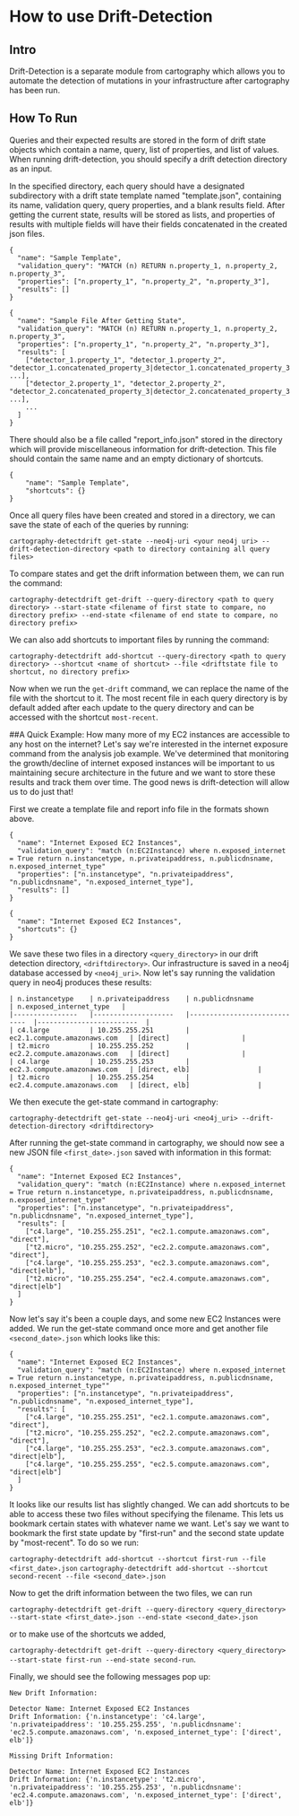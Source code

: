 # How to use Drift-Detection

## Intro
Drift-Detection is a separate module from cartography which allows you to automate the detection of mutations in your infrastructure after cartography has been run. 

## How To Run
Queries and their expected results are stored in the form of drift state objects which contain a name, query, list of properties, and list of values. When running drift-detection, you should specify a drift detection directory as an input.

In the specified directory, each query should have a designated subdirectory with a drift state template named "template.json", containing its name, validation query, query properties, and a blank results field. 
After getting the current state, results will be stored as lists, and properties of results with multiple fields will have their fields concatenated in the created json files.

```
{
  "name": "Sample Template",
  "validation_query": "MATCH (n) RETURN n.property_1, n.property_2, n.property_3",
  "properties": ["n.property_1", "n.property_2", "n.property_3"],
  "results": []
}
```

```
{
  "name": "Sample File After Getting State",
  "validation_query": "MATCH (n) RETURN n.property_1, n.property_2, n.property_3",
  "properties": ["n.property_1", "n.property_2", "n.property_3"],
  "results": [
    ["detector_1.property_1", "detector_1.property_2", "detector_1.concatenated_property_3|detector_1.concatenated_property_3|detector_1.concatenated_property_3", ...],
    ["detector_2.property_1", "detector_2.property_2", "detector_2.concatenated_property_3|detector_2.concatenated_property_3|detector_2.concatenated_property_3", ...],
    ...
  ]
}
```

There should also be a file called "report_info.json" stored in the directory which will provide miscellaneous information for drift-detection. This file should contain the same name and an empty dictionary of shortcuts.

```
{
    "name": "Sample Template",
    "shortcuts": {}
}
```

Once all query files have been created and stored in a directory, we can save the state of each of the queries by running:

`cartography-detectdrift get-state --neo4j-uri <your neo4j uri> --drift-detection-directory <path to directory containing all query files>`

To compare states and get the drift information between them, we can run the command:

`cartography-detectdrift get-drift --query-directory <path to query directory> --start-state <filename of first state to compare, no directory prefix> --end-state <filename of end state to compare, no directory prefix>`

We can also add shortcuts to important files by running the command:

`cartography-detectdrift add-shortcut --query-directory <path to query directory> --shortcut <name of shortcut> --file <driftstate file to shortcut, no directory prefix>`

Now when we run the `get-drift` command, we can replace the name of the file with the shortcut to it. The most recent file in each query directory is by default added after each update to the query directory and can be accessed with the shortcut `most-recent`.

##A Quick Example: How many more of my EC2 instances are accessible to any host on the internet?
Let's say we're interested in the internet exposure command from the analysis job example. We've determined that monitoring the growth/decline of internet exposed instances will be important to us maintaining secure architecture in the future and we want to store these results and track them over time. The good news is drift-detection will allow us to do just that!

First we create a template file and report info file in the formats shown above.

```
{
  "name": "Internet Exposed EC2 Instances",
  "validation_query": "match (n:EC2Instance) where n.exposed_internet = True return n.instancetype, n.privateipaddress, n.publicdnsname, n.exposed_internet_type"
  "properties": ["n.instancetype", "n.privateipaddress", "n.publicdnsname", "n.exposed_internet_type"],
  "results": []
}
```

```
{
  "name": "Internet Exposed EC2 Instances",
  "shortcuts": {}
}
```

We save these two files in a directory `<query_directory>` in our drift detection directory, `<driftdirectory>`. Our infrastructure is saved in a neo4j database accessed by `<neo4j_uri>`.
Now let's say running the validation query in neo4j produces these results:

```
| n.instancetype 	| n.privateipaddress 	| n.publicdnsname             	| n.exposed_internet_type 	|
|----------------	|--------------------	|-----------------------------	|-------------------------	|
| c4.large       	| 10.255.255.251     	| ec2.1.compute.amazonaws.com 	| [direct]                	|
| t2.micro       	| 10.255.255.252     	| ec2.2.compute.amazonaws.com 	| [direct]                	|
| c4.large       	| 10.255.255.253     	| ec2.3.compute.amazonaws.com 	| [direct, elb]                	|
| t2.micro       	| 10.255.255.254     	| ec2.4.compute.amazonaws.com 	| [direct, elb]                 |

```
We then execute the get-state command in cartography:

`cartography-detectdrift get-state --neo4j-uri <neo4j_uri> --drift-detection-directory <driftdirectory>`

After running the get-state command in cartography, we should now see a new JSON file `<first_date>.json` saved with information in this format:

```
{
  "name": "Internet Exposed EC2 Instances",
  "validation_query": "match (n:EC2Instance) where n.exposed_internet = True return n.instancetype, n.privateipaddress, n.publicdnsname, n.exposed_internet_type"
  "properties": ["n.instancetype", "n.privateipaddress", "n.publicdnsname", "n.exposed_internet_type"],
  "results": [
    ["c4.large", "10.255.255.251", "ec2.1.compute.amazonaws.com", "direct"],
    ["t2.micro", "10.255.255.252", "ec2.2.compute.amazonaws.com", "direct"],
    ["c4.large", "10.255.255.253", "ec2.3.compute.amazonaws.com", "direct|elb"],
    ["t2.micro", "10.255.255.254", "ec2.4.compute.amazonaws.com", "direct|elb"]
  ]
}
```

Now let's say it's been a couple days, and some new EC2 Instances were added. We run the get-state command once more and get another file `<second_date>.json` which looks like this:

```
{
  "name": "Internet Exposed EC2 Instances",
  "validation_query": "match (n:EC2Instance) where n.exposed_internet = True return n.instancetype, n.privateipaddress, n.publicdnsname, n.exposed_internet_type""
  "properties": ["n.instancetype", "n.privateipaddress", "n.publicdnsname", "n.exposed_internet_type"],
  "results": [
    ["c4.large", "10.255.255.251", "ec2.1.compute.amazonaws.com", "direct"],
    ["t2.micro", "10.255.255.252", "ec2.2.compute.amazonaws.com", "direct"],
    ["c4.large", "10.255.255.253", "ec2.3.compute.amazonaws.com", "direct|elb"],
    ["c4.large", "10.255.255.255", "ec2.5.compute.amazonaws.com", "direct|elb"]
  ]
}
```

It looks like our results list has slightly changed. We can add shortcuts to be able to access these two files without specifying the filename. This lets us bookmark certain states with whatever name we want. Let's say we want to bookmark the first state update by "first-run" and the second state update by "most-recent". To do so we run:

`cartography-detectdrift add-shortcut --shortcut first-run --file <first_date>.json`
`cartography-detectdrift add-shortcut --shortcut second-recent --file <second_date>.json`

Now to get the drift information between the two files, we can run

`cartography-detectdrift get-drift --query-directory <query_directory> --start-state <first_date>.json --end-state <second_date>.json`

or to make use of the shortcuts we added,

`cartography-detectdrift get-drift --query-directory <query_directory> --start-state first-run --end-state second-run`.

Finally, we should see the following messages pop up:

```
New Drift Information:

Detector Name: Internet Exposed EC2 Instances
Drift Information: {'n.instancetype': 'c4.large', 'n.privateipaddress': '10.255.255.255', 'n.publicdnsname': 'ec2.5.compute.amazonaws.com', 'n.exposed_internet_type': ['direct', elb']}

Missing Drift Information:

Detector Name: Internet Exposed EC2 Instances
Drift Information: {'n.instancetype': 't2.micro', 'n.privateipaddress': '10.255.255.253', 'n.publicdnsname': 'ec2.4.compute.amazonaws.com', 'n.exposed_internet_type': ['direct', elb']}
```
